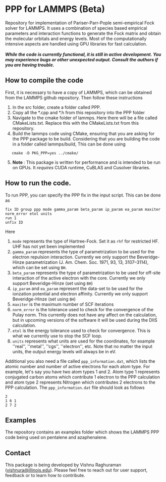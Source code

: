 # PPP for LAMMPS (Beta)
Repository for implementation of Pariser-Parr-Pople semi-empirical Fock solver for LAMMPS. It uses a combination of species based empirical parameters and interaction functions to generate the Fock matrix and obtain the molecular orbitals and energy levels. Most of the computationally intensive aspects are handled using GPU libraries for fast calculation. <br><br>
<strong><i> While the code is currently functional, it is still in active development. You may experience bugs or other unexpected output. Consult the authors if you are having trouble. </i></strong>

## How to compile the code
First, it is necessary to have a copy of LAMMPS, which can be obtained from the LAMMPS github repository. Then follow these instructions
1. In the src folder, create a folder called PPP.
2. Copy all the *.cpp and *.h from this repository into the PPP folder
3. Navigate to the cmake folder of lammps. Here there will be a file called CMakeLists.txt. Replace this with the CMakeLists.txt from this repository.
4. Build the lammps code using CMake, ensuring that you are asking for the PPP package to be build. Considering that you are building the code in a folder called lammps/build, This can be done using
```
   cmake -D PKG_PPP=yes ../cmake/
```
5. <strong> Note </strong>: This package is written for performance and is intended to be run on GPUs. It <i>requires</i> CUDA runtime, CuBLAS and Cusolver libraries.

## How to run the code.
To run PPP, you can specify the PPP fix in the input script. This can be done as
```
fix ID group ppp mode gamma_param beta_param ip_param ea_param maxiter norm_error etol units
run 1
unfix ID
```
Here
1. ``mode`` represents the type of Hartree-Fock. Set it as ``rhf`` for restricted HF. UHF has not yet been implemented
2. ``gamma_param`` represents the type of parametrization to be used for the electron repulsion interaction. Currently we only support the Beveridge-Hinze parametrization (J. Am. Chem. Soc. 1971, 93, 13, 3107–3114), which can be set using ``BH``.
3. ``beta_param`` represents the type of parametrization to be used for off-site interaction of the active electron with the core. Currently we only support Beveridge-Hinze (set using ``BH``)
4. ``ip_param`` and ``ea_param`` represent the data-set to be used for the ionzation potential and electron affinity. Currently we only support Beveridge-Hinze (set using ``BH``)
5. ``maxiter`` is the maximum number of SCF iterations
6. ``norm_error`` is the tolerance used to check for the convergence of the Pulay norm. This currently does not have any affect on the calculation, but in upcoming versions of the software it will be used during the DIIS calculation.
7. ``etol`` is the energy tolerance used to check for convergence. This is what we currently use to stop the SCF loop.
8. ``units`` represents what units are used for the coordinates, for example ''real'', ''metal'', ''cgs'', ''electron'', etc. Note that no matter the input units, the output energy levels will always be in eV.

Additional you also need a file called ``ppp_information.dat``, which lists the atomic number and number of active electrons for each atom type. For example, let's say you have two atom types 1 and 2. Atom type 1 represents conjugated carbon atoms which contribute 1 electron to the PPP calculation and atom type 2 represents Nitrogen which contributes 2 electrons to the PPP calculation. The ``ppp_information.dat`` file should look as follows
```
2
1 6 1
2 7 2
```

## Examples
The repository contains an examples folder which shows the LAMMPS PPP code being used on pentalene and azaphenalene.

## Contact
This package is being developed by Vishnu Raghuraman (vishnura@illinois.edu). Please feel free to reach out for user support, feedback or to learn how to contribute.

